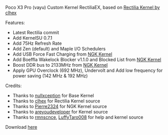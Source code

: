 Poco X3 Pro (vayu) Custom Kernel RectiliaEX, based on <a href="https://github.com/aosp-clhex/kernel_xiaomi_vayu">Rectilia Kernel by clhex</a>

Features:

- Latest Rectilia commit
- Add KernelSU 0.7.1
- Add 75Hz Refresh Rate
- Add Zen (default) and Maple I/O Schedulers
- Add USB Force Fast Charging from <a href="https://github.com/Pierre2324/NGK_android_kernel_xiaomi_sm8150">NGK Kernel</a>
- Add Boeffla Wakelock Blocker v1.1.0 and Blocked List from <a href="https://github.com/Pierre2324/NGK_android_kernel_xiaomi_sm8150">NGK Kernel</a>
- Boost DDR bus to 2133MHz from <a href="https://github.com/Pierre2324/NGK_android_kernel_xiaomi_sm8150">NGK Kernel</a>
- Apply GPU Overclock (692 MHz), Undervolt and Add low frequency for power saving (142 MHz & 192 MHz)

Credits:
* Thanks to <a href="https://github.com/nullxception">nullxception</a> for Base Kernel
* Thanks to <a href="https://github.com/clhexftw">clhex</a> for Rectilia Kernel source
* Thanks to <a href="https://github.com/Pierre2324">Pierre2324</a> for NGK Kernel source
* Thanks to <a href="https://github.com/areyoudeveloper/">areyoudeveloper</a> for Kernel source
* Thanks to <a href="https://github.com/rmnscnce">rmnscnce</a>, <a href="https://github.com/LuffyTaro008">LuffyTaro008</a> for help and kernel source

Download <a href="https://t.me/itomazx_channelp">here</a>
